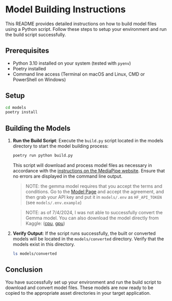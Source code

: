 # Model Building Instructions

This README provides detailed instructions on how to build model files using a Python script. Follow these steps to setup your environment and run the build script successfully.

## Prerequisites

- Python 3.10 installed on your system (tested with `pyenv`)
- Poetry installed
- Command line access (Terminal on macOS and Linux, CMD or PowerShell on Windows)

## Setup

```bash
cd models
poetry install
```

## Building the Models

1. **Run the Build Script**:
   Execute the `build.py` script located in the models directory to start the model building process:

   ```bash
   poetry run python build.py
   ```

   This script will download and process model files as necessary in accordance with the [instructions on the MediaPipe website](https://developers.google.com/mediapipe/solutions/genai/llm_inference#models). Ensure that no errors are displayed in the command line output.

   > NOTE: the gemma model requires that you accept the terms and conditions. Go to the
   > [Model Page](https://huggingface.co/google/gemma-2b-it) and accept the agreement, and then grab your API key and put it in `models/.env` as `HF_API_TOKEN` (see `models/.env.example`)

   > NOTE: as of 7/4/2024, I was not able to successfully convert the Gemma model. You can also
   > download the model directly from Kaggle: ([cpu](https://www.kaggle.com/models/google/gemma/tfLite/gemma-2b-it-cpu-int4), [gpu](https://www.kaggle.com/models/google/gemma/tfLite/gemma-2b-it-gpu-int4))

2. **Verify Output**:
   If the script runs successfully, the built or converted models will be located in the `models/converted` directory. Verify that the models exist in this directory.

   ```bash
   ls models/converted
   ```

## Conclusion

You have successfully set up your environment and run the build script to download and convert model files. These models are now ready to be copied to the appropriate asset directories in your target application.
